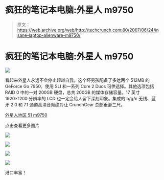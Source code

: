 # 疯狂的笔记本电脑:外星人 m9750

> 原文：<https://web.archive.org/web/http://techcrunch.com:80/2007/06/24/insane-laptop-alienware-m9750/>

# 疯狂的笔记本电脑:外星人 m9750

![](img/4e03c38d1647003e996eeeee9d19c6f0.png)

看起来外星人永远不会停止超越自我。这个坏男孩配备了多达两个 512MB 的 GeForce Go 7950，使用 SLI 和一系列 Core 2 Duos 可供选择。其他选项包括 RAID 0 中的一对 200GB 硬盘，总共 200GB 的媒体存储容量。17 英寸 1920×1200 分辨率的 LCD 也一定会给人留下深刻印象。集成的 b/g/n 无线、蓝牙 2.0 和 7.1 通道高清音频绝对让 CrunchGear 总部垂涎三尺。

[外星人地区 51 m9750](https://web.archive.org/web/20210116215238/http://www.alienware.com/product_detail_pages/Area-51_m9750/area-51m_overview.aspx?SysCode=PC-LT-AREA51M9750&SubCode=SKU-DEFAULT&from=laptopmag:laptopmag&source=PRAD0033)

点击查看更多图片

![](img/f1c75b91a50d14314ef14d2b40e35fd7.png)

![](img/537321cf45262c9b32bfe1c015e88515.png)

![](img/eee730a552917647ff2296756c7b88fb.png)

![](img/6106de19639f375968335dc02e80403f.png)

港口丰富！